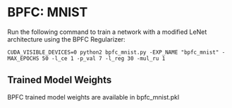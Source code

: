 # BPFC: MNIST

Run the following command to train a network with a modified LeNet architecture using the BPFC Regularizer:

`CUDA_VISIBLE_DEVICES=0 python2 bpfc_mnist.py -EXP_NAME "bpfc_mnist" -MAX_EPOCHS 50 -l_ce 1 -p_val 7 -l_reg 30 -mul_ru 1` 

## Trained Model Weights
BPFC trained model weights are available in bpfc_mnist.pkl
